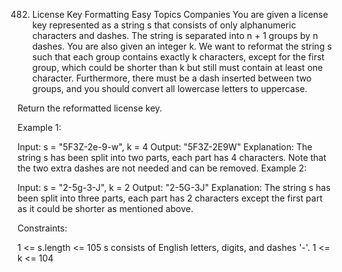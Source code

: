 482. License Key Formatting
     Easy
     Topics
     Companies
     You are given a license key represented as a string s that consists of only alphanumeric characters and dashes. The string is separated into n + 1 groups by n dashes. You are also given an integer k.
     We want to reformat the string s such that each group contains exactly k characters, except for the first group, which could be shorter than k but still must contain at least one character. Furthermore, there must be a dash inserted between two groups, and you should convert all lowercase letters to uppercase.

Return the reformatted license key.

Example 1:

Input: s = "5F3Z-2e-9-w", k = 4
Output: "5F3Z-2E9W"
Explanation: The string s has been split into two parts, each part has 4 characters.
Note that the two extra dashes are not needed and can be removed.
Example 2:

Input: s = "2-5g-3-J", k = 2
Output: "2-5G-3J"
Explanation: The string s has been split into three parts, each part has 2 characters except the first part as it could be shorter as mentioned above.

Constraints:

1 <= s.length <= 105
s consists of English letters, digits, and dashes '-'.
1 <= k <= 104
